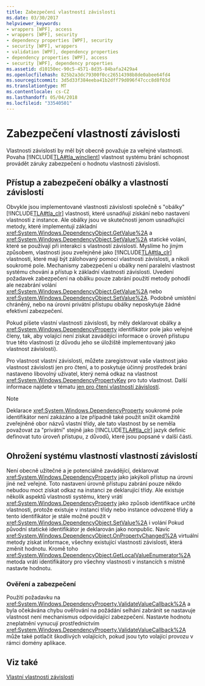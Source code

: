 ```yaml
---
title: Zabezpečení vlastností závislosti
ms.date: 03/30/2017
helpviewer_keywords:
- wrappers [WPF], access
- wrappers [WPF], security
- dependency properties [WPF], security
- security [WPF], wrappers
- validation [WPF], dependency properties
- dependency properties [WPF], access
- security [WPF], dependency properties
ms.assetid: d10150ec-90c5-4571-8d35-84bafa2429a4
ms.openlocfilehash: 825b2a3dc79300f0cc26514398b8de0abee64fd4
ms.sourcegitcommit: 3d5d33f384eeba41b2dff79d096f47ccc8d8f03d
ms.translationtype: MT
ms.contentlocale: cs-CZ
ms.lasthandoff: 05/04/2018
ms.locfileid: "33540501"
---
```

# <a name="dependency-property-security"></a>Zabezpečení vlastností závislosti
Vlastnosti závislosti by měl být obecně považuje za veřejné vlastnosti. Povaha [!INCLUDE[TLA#tla_winclient](../../../../includes/tlasharptla-winclient-md.md)] vlastnost systému brání schopnost provádět záruky zabezpečení o hodnotu vlastnosti závislosti.  
  
  
<a name="AccessSecurity"></a>   
## <a name="access-and-security-of-wrappers-and-dependency-properties"></a>Přístup a zabezpečení obálky a vlastností závislostí  
 Obvykle jsou implementované vlastnosti závislosti společně s "obálky" [!INCLUDE[TLA#tla_clr](../../../../includes/tlasharptla-clr-md.md)] vlastnosti, které usnadňují získání nebo nastavení vlastnosti z instance. Ale obálky jsou ve skutečnosti jenom usnadňující metody, které implementují základní <xref:System.Windows.DependencyObject.GetValue%2A> a <xref:System.Windows.DependencyObject.SetValue%2A> statické volání, které se používají při interakci s vlastností závislostí. Myslíme ho jiným způsobem, vlastnosti jsou zveřejněné jako [!INCLUDE[TLA#tla_clr](../../../../includes/tlasharptla-clr-md.md)] vlastnosti, které mají být zálohovaný pomocí vlastnosti závislosti, a nikoli soukromé pole. Mechanismy zabezpečení u obálky není paralelní vlastnost systému chování a přístup k základní vlastnosti závislosti. Uvedení požadavek zabezpečení na obálku pouze zabrání použití metody pohodlí ale nezabrání volání <xref:System.Windows.DependencyObject.GetValue%2A> nebo <xref:System.Windows.DependencyObject.SetValue%2A>. Podobně umístění chráněný, nebo na úrovni privátní přístupu obálky neposkytuje žádné efektivní zabezpečení.  
  
 Pokud píšete vlastní vlastnosti závislosti, by měly deklarovat obálky a <xref:System.Windows.DependencyProperty> identifikátor pole jako veřejné členy, tak, aby volající není získat zavádějící informace o úroveň přístupu true této vlastnosti (z důvodu jeho se úložiště implementovaný jako vlastnost závislosti).  
  
 Pro vlastnost vlastní závislosti, můžete zaregistrovat vaše vlastnost jako vlastnost závislosti jen pro čtení, a to poskytuje účinný prostředek brání nastaveno libovolný uživatel, který nemá odkaz na vlastnost <xref:System.Windows.DependencyPropertyKey> pro tuto vlastnost. Další informace najdete v tématu [jen pro čtení vlastností závislostí](../../../../docs/framework/wpf/advanced/read-only-dependency-properties.md).  
  
> [!NOTE]
>  Deklarace <xref:System.Windows.DependencyProperty> soukromé pole identifikátor není zakázáno a lze případně také použít snížit okamžitě zveřejněné obor názvů vlastní třídy, ale tato vlastnost by se neměla považovat za "privátní" stejně jako [!INCLUDE[TLA#tla_clr](../../../../includes/tlasharptla-clr-md.md)] jazyk definic definovat tuto úroveň přístupu, z důvodů, které jsou popsané v další části.  
  
<a name="PropertySystemExposure"></a>   
## <a name="property-system-exposure-of-dependency-properties"></a>Ohrožení systému vlastností vlastností závislostí  
 Není obecně užitečné a je potenciálně zavádějící, deklarovat <xref:System.Windows.DependencyProperty> jako jakýkoli přístup na úrovni jiné než veřejné. Toto nastavení úrovně přístupu zabrání pouze někdo nebudou moct získat odkaz na instanci ze deklarující třídy. Ale existuje několik aspektů vlastnosti systému, který vrátí <xref:System.Windows.DependencyProperty> jako způsob identifikace určité vlastnosti, protože existuje v instanci třídy nebo instance odvozené třídy a tento identifikátor je stále možné použít v <xref:System.Windows.DependencyObject.SetValue%2A> i volání Pokud původní statické identifikátor je deklarován jako nonpublic. Navíc <xref:System.Windows.DependencyObject.OnPropertyChanged%2A> virtuální metody získat informace, všechny existující vlastnosti závislosti, která změnit hodnotu. Kromě toho <xref:System.Windows.DependencyObject.GetLocalValueEnumerator%2A> metoda vrátí identifikátory pro všechny vlastnosti v instancích s místně nastavte hodnotu.  
  
### <a name="validation-and-security"></a>Ověření a zabezpečení  
 Použití požadavku na <xref:System.Windows.DependencyProperty.ValidateValueCallback%2A> a byla očekávána chybu ověřování na požádání selhání zabránit se nastavuje vlastnost není mechanismus odpovídající zabezpečení. Nastavte hodnotu zneplatnění vynucují prostřednictvím <xref:System.Windows.DependencyProperty.ValidateValueCallback%2A> může také potlačit škodlivých volajících, pokud jsou tyto volající provozu v rámci domény aplikace.  
  
## <a name="see-also"></a>Viz také  
 [Vlastní vlastnosti závislosti](../../../../docs/framework/wpf/advanced/custom-dependency-properties.md)
